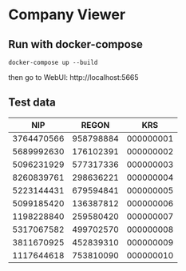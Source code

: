 # Company Viewer
## Run with docker-compose
``
docker-compose up --build
``

then go to WebUI: http://localhost:5665


## Test data

|NIP|REGON|KRS|
|----------|---------|---------|
|3764470566|958798884|000000001|
|5689992630|176102391|000000002|
|5096231929|577317336|000000003|
|8260839761|298636221|000000004|
|5223144431|679594841|000000005|
|5099185420|136387812|000000006|
|1198228840|259580420|000000007|
|5317067582|499702570|000000008|
|3811670925|452839310|000000009|
|1117644618|753810090|000000010|